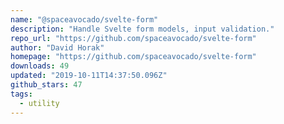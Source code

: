 ```yaml
---
name: "@spaceavocado/svelte-form"
description: "Handle Svelte form models, input validation."
repo_url: "https://github.com/spaceavocado/svelte-form"
author: "David Horak"
homepage: "https://github.com/spaceavocado/svelte-form"
downloads: 49
updated: "2019-10-11T14:37:50.096Z"
github_stars: 47
tags: 
  - utility
---
```

